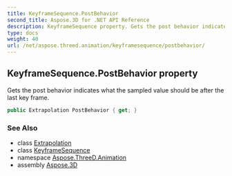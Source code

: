 ```yaml
---
title: KeyframeSequence.PostBehavior
second_title: Aspose.3D for .NET API Reference
description: KeyframeSequence property. Gets the post behavior indicates what the sampled value should be after the last key frame
type: docs
weight: 40
url: /net/aspose.threed.animation/keyframesequence/postbehavior/
---
```

## KeyframeSequence.PostBehavior property

Gets the post behavior indicates what the sampled value should be after the last key frame.

```csharp
public Extrapolation PostBehavior { get; }
```

### See Also

* class [Extrapolation](../../extrapolation/)
* class [KeyframeSequence](../)
* namespace [Aspose.ThreeD.Animation](../../../aspose.threed.animation/)
* assembly [Aspose.3D](../../../)


